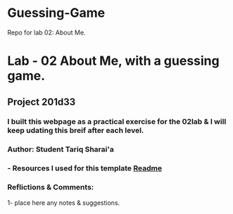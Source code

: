 # Guessing-Game
Repo for lab 02: About Me.

# **Lab - 02 About Me, with a guessing game**.
## **Project 201d33**
### I built this webpage as a practical exercise for the 02lab & I will keep udating this breif after each level.

### **Author: Student Tariq Sharai'a**

### - Resources I used for this template [Readme](https://codefellows.github.io/code-201-guide/curriculum/class-02/README-template.html)

### **Reflictions & Comments**:
1- place here any notes & suggestions.



